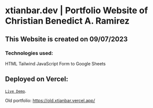 # xtianbar.dev | Portfolio Website of Christian Benedict A. Ramirez

## This Website is created on 09/07/2023 
### Technologies used:
HTML
Tailwind
JavaScript
Form to Google Sheets

## Deployed on Vercel: 

[`Live Demo`](https://xtianbar.vercel.app/).

Old portfolio: https://old.xtianbar.vercel.app/
